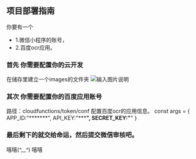 ## 项目部署指南

你要有一个
 * 1.微信小程序的账号，
 * 2.百度ocr应用。
### 首先 你需要配置你的云开发
在储存里建立一个images的文件夹
![输入图片说明](https://images.gitee.com/uploads/images/2020/0217/200214_a33be369_1791536.png "屏幕截图.png")

### 其次 你需要配置你的百度应用账号
路径：cloudfunctions/token/conf
配置百度ocr的应用信息。
const args = {
  APP_ID:"*******",
  API_KEY:"***********************************",
  SECRET_KEY:"********************************"
}

### 最后剩下的就交给命运，然后提交微信审核吧。

嘻嘻(*^__^*) 嘻嘻